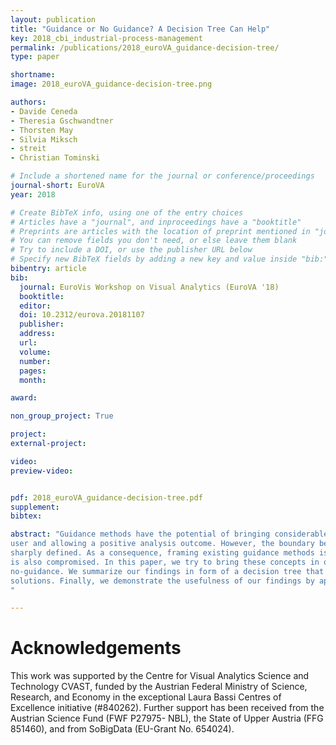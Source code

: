 ```yaml
---
layout: publication
title: "Guidance or No Guidance? A Decision Tree Can Help"
key: 2018_cbi_industrial-process-management
permalink: /publications/2018_euroVA_guidance-decision-tree/
type: paper

shortname:
image: 2018_euroVA_guidance-decision-tree.png

authors:
- Davide Ceneda
- Theresia Gschwandtner
- Thorsten May
- Silvia Miksch
- streit
- Christian Tominski

# Include a shortened name for the journal or conference/proceedings
journal-short: EuroVA
year: 2018

# Create BibTeX info, using one of the entry choices
# Articles have a "journal", and inproceedings have a "booktitle"
# Preprints are articles with the location of preprint mentioned in "journal"
# You can remove fields you don't need, or else leave them blank
# Try to include a DOI, or use the publisher URL below
# Specify new BibTeX fields by adding a new key and value inside "bib:"
bibentry: article
bib:
  journal: EuroVis Workshop on Visual Analytics (EuroVA '18)
  booktitle: 
  editor: 
  doi: 10.2312/eurova.20181107
  publisher:
  address: 
  url: 
  volume: 
  number: 
  pages: 
  month:

award:

non_group_project: True

project: 
external-project: 

video: 
preview-video:


pdf: 2018_euroVA_guidance-decision-tree.pdf
supplement:
bibtex:

abstract: "Guidance methods have the potential of bringing considerable benefits to Visual Analytics (VA), alleviating the burden on the
user and allowing a positive analysis outcome. However, the boundary between conventional VA approaches and guidance is not
sharply defined. As a consequence, framing existing guidance methods is complicated and the development of new approaches
is also compromised. In this paper, we try to bring these concepts in order, defining clearer boundaries between guidance and
no-guidance. We summarize our findings in form of a decision tree that allows scientists and designers to easily frame their
solutions. Finally, we demonstrate the usefulness of our findings by applying our guideline to a set of published approaches.
"

---
```


# Acknowledgements

This work was supported by the Centre for Visual Analytics Science and Technology CVAST, funded by the Austrian Federal Ministry of Science, Research, and Economy in the exceptional Laura
Bassi Centres of Excellence initiative (#840262). Further support
has been received from the Austrian Science Fund (FWF P27975-
NBL), the State of Upper Austria (FFG 851460), and from SoBigData (EU-Grant No. 654024).